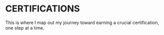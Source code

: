 # CERTIFICATIONS
This is where I map out my journey toward earning a crucial certification, one step at a time.
